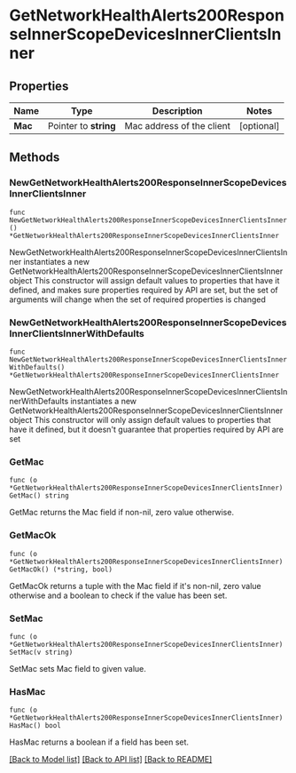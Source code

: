 # GetNetworkHealthAlerts200ResponseInnerScopeDevicesInnerClientsInner

## Properties

Name | Type | Description | Notes
------------ | ------------- | ------------- | -------------
**Mac** | Pointer to **string** | Mac address of the client | [optional] 

## Methods

### NewGetNetworkHealthAlerts200ResponseInnerScopeDevicesInnerClientsInner

`func NewGetNetworkHealthAlerts200ResponseInnerScopeDevicesInnerClientsInner() *GetNetworkHealthAlerts200ResponseInnerScopeDevicesInnerClientsInner`

NewGetNetworkHealthAlerts200ResponseInnerScopeDevicesInnerClientsInner instantiates a new GetNetworkHealthAlerts200ResponseInnerScopeDevicesInnerClientsInner object
This constructor will assign default values to properties that have it defined,
and makes sure properties required by API are set, but the set of arguments
will change when the set of required properties is changed

### NewGetNetworkHealthAlerts200ResponseInnerScopeDevicesInnerClientsInnerWithDefaults

`func NewGetNetworkHealthAlerts200ResponseInnerScopeDevicesInnerClientsInnerWithDefaults() *GetNetworkHealthAlerts200ResponseInnerScopeDevicesInnerClientsInner`

NewGetNetworkHealthAlerts200ResponseInnerScopeDevicesInnerClientsInnerWithDefaults instantiates a new GetNetworkHealthAlerts200ResponseInnerScopeDevicesInnerClientsInner object
This constructor will only assign default values to properties that have it defined,
but it doesn't guarantee that properties required by API are set

### GetMac

`func (o *GetNetworkHealthAlerts200ResponseInnerScopeDevicesInnerClientsInner) GetMac() string`

GetMac returns the Mac field if non-nil, zero value otherwise.

### GetMacOk

`func (o *GetNetworkHealthAlerts200ResponseInnerScopeDevicesInnerClientsInner) GetMacOk() (*string, bool)`

GetMacOk returns a tuple with the Mac field if it's non-nil, zero value otherwise
and a boolean to check if the value has been set.

### SetMac

`func (o *GetNetworkHealthAlerts200ResponseInnerScopeDevicesInnerClientsInner) SetMac(v string)`

SetMac sets Mac field to given value.

### HasMac

`func (o *GetNetworkHealthAlerts200ResponseInnerScopeDevicesInnerClientsInner) HasMac() bool`

HasMac returns a boolean if a field has been set.


[[Back to Model list]](../README.md#documentation-for-models) [[Back to API list]](../README.md#documentation-for-api-endpoints) [[Back to README]](../README.md)


